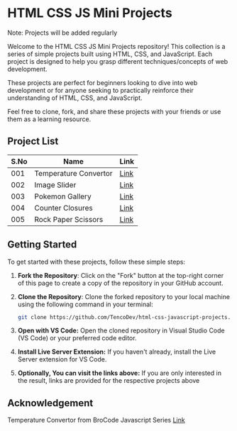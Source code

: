 # HTML CSS JS Mini Projects

Note: Projects will be added regularly

Welcome to the HTML CSS JS Mini Projects repository! This collection is a series of simple projects built using HTML, CSS, and JavaScript. Each project is designed to help you grasp different techniques/concepts of web development.

These projects are perfect for beginners looking to dive into web development or for anyone seeking to practically reinforce their understanding of HTML, CSS, and JavaScript.

Feel free to clone, fork, and share these projects with your friends or use them as a learning resource.

## Project List

| S.No | Name               | Link                                |
|------|--------------------|-------------------------------------|
| 001    | Temperature Convertor   | [Link](https://tencodev.github.io/html-css-js-mini-projects/001-Temperature-Convertor/)  |
| 002 | Image Slider | [Link](https://tencodev.github.io/html-css-js-mini-projects/002-Image-Slider/) |
| 003 | Pokemon Gallery | [Link](https://tencodev.github.io/html-css-js-mini-projects/003-Pokemon-Gallery/) |
| 004 | Counter Closures | [Link](https://tencodev.github.io/html-css-js-mini-projects/004-Counter-Closures/) |
| 005 | Rock Paper Scissors | [Link](https://tencodev.github.io/rock-paper-scissors/) |



## Getting Started

To get started with these projects, follow these simple steps:

1. **Fork the Repository**: Click on the "Fork" button at the top-right corner of this page to create a copy of the repository in your GitHub account.

2. **Clone the Repository**: Clone the forked repository to your local machine using the following command in your terminal:

   ```bash
   git clone https://github.com/TencoDev/html-css-javascript-projects.git
   ```
   
3. **Open with VS Code:** Open the cloned repository in Visual Studio Code (VS Code) or your preferred code editor.

4. **Install Live Server Extension:** If you haven't already, install the Live Server extension for VS Code.

5. **Optionally, You can visit the links above:** If you are only interested in the result, links are provided for the respective projects above


## Acknowledgement

Temperature Convertor from BroCode Javascript Series [Link](https://www.youtube.com/watch?v=lfmg-EJ8gm4)


